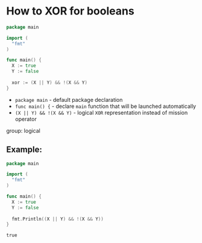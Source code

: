 # How to XOR for booleans

```go
package main

import (
  "fmt"
)

func main() {
  X := true
  Y := false
  
  xor := (X || Y) && !(X && Y)
}
```

- `package main` - default package declaration
- `func main() {` - declare `main` function that will be launched automatically
- `(X || Y) && !(X && Y)` - logical `XOR` representation instead of mission operator

group: logical

## Example: 
```go
package main

import (
  "fmt"
)

func main() {
  X := true
  Y := false
  
  fmt.Println((X || Y) && !(X && Y))
}
```
```
true

```

